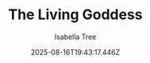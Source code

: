---
title: "The Living Goddess"
date: "2025-08-16T19:43:17.446Z"
author: "Isabella Tree"
read_year: "NO"
recommendation: '3'
url: /bookshelf/the-living-goddess
---
